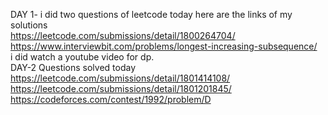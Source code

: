  DAY 1- i did two questions of leetcode today here are the links of my solutions<br>
https://leetcode.com/submissions/detail/1800264704/<br>
https://www.interviewbit.com/problems/longest-increasing-subsequence/<br>
i did watch a youtube video for dp.<br> 
DAY-2 Questions solved today <br>
https://leetcode.com/submissions/detail/1801414108/<br>
https://leetcode.com/submissions/detail/1801201845/<br>
https://codeforces.com/contest/1992/problem/D<br>

